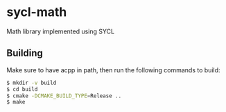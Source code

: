 # sycl-math
Math library implemented using SYCL

## Building

Make sure to have acpp in path, then run the following commands to build:

```bash
$ mkdir -v build
$ cd build
$ cmake -DCMAKE_BUILD_TYPE=Release ..
$ make
```
